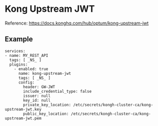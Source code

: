 # Kong Upstream JWT

Reference: https://docs.konghq.com/hub/optum/kong-upstream-jwt

## Example

```
services:
- name: MY_REST_API
  tags: [ _NS_ ]
  plugins:
    - enabled: true
      name: kong-upstream-jwt
      tags: [ _NS_ ]
      config:
        header: GW-JWT
        include_credential_type: false
        issuer: null
        key_id: null
        private_key_location: /etc/secrets/kongh-cluster-ca/kong-upstream-jwt.key
        public_key_location: /etc/secrets/kongh-cluster-ca/kong-upstream-jwt.pem
```
